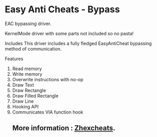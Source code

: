 # Easy Anti Cheats - Bypass

EAC bypassing driver.

KernelMode driver with some parts not included so no pasta!

Includes
This driver includes a fully fledged EasyAntiCheat bypassing method of communication.

Features
<ol>
 <li>Read memory</li>
 <li>Write memory</li>
 <li>Overwrite instructions with no-op</li>
 <li>Draw Text</li>
 <li>Draw Rectangle</li>
 <li>Draw Filled Rectangle</li>
 <li>Draw Line</li>
 <li>Hooking API</li></li>
 <li>Communicates VIA function hook</li>


## More information : [Zhexcheats](https://zhexcheats.com).
